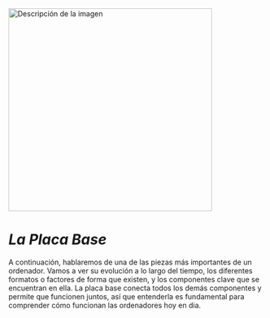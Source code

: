
 <img src="https://www.picuino.com/es/_images/informatica-placa-base-02.jpg" alt="Descripción de la imagen" width="400" />

# *La Placa Base* #    


A continuación, hablaremos de una de las piezas más importantes de un ordenador. Vamos a ver su evolución a lo largo del tiempo, los diferentes formatos o factores de forma que existen, y los componentes clave que se encuentran en ella. La placa base conecta todos los demás componentes y permite que funcionen juntos, así que entenderla es fundamental para comprender cómo funcionan las ordenadores hoy en dia. 
